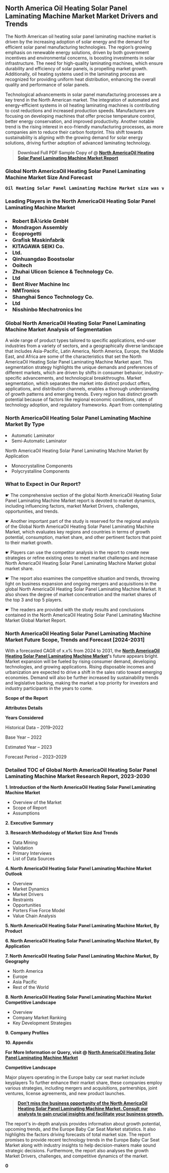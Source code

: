 <p><h2>North America Oil Heating Solar Panel Laminating Machine Market Market Drivers and Trends</h2><p>The North American oil heating solar panel laminating machine market is driven by the increasing adoption of solar energy and the demand for efficient solar panel manufacturing technologies. The region’s growing emphasis on renewable energy solutions, driven by both government incentives and environmental concerns, is boosting investments in solar infrastructure. The need for high-quality laminating machines, which ensure durability and efficiency of solar panels, is propelling market growth. Additionally, oil heating systems used in the laminating process are recognized for providing uniform heat distribution, enhancing the overall quality and performance of solar panels.</p><p>Technological advancements in solar panel manufacturing processes are a key trend in the North American market. The integration of automated and energy-efficient systems in oil heating laminating machines is contributing to cost reductions and increased production speeds. Manufacturers are focusing on developing machines that offer precise temperature control, better energy conservation, and improved productivity. Another notable trend is the rising interest in eco-friendly manufacturing processes, as more companies aim to reduce their carbon footprint. This shift towards sustainability is aligning with the growing demand for solar energy solutions, driving further adoption of advanced laminating technology.</p></p><blockquote id="" class=""><strong>Download Full PDF Sample Copy of @&nbsp;<a href="https://www.verifiedmarketreports.com/download-sample/?rid=391422&utm_source=GitHub-Jan&utm_medium=281" target="_blank">North AmericaOil Heating Solar Panel Laminating Machine Market Report</a>&nbsp;&nbsp;</strong></blockquote><h3 id="" class=""><strong>Global&nbsp;North AmericaOil Heating Solar Panel Laminating Machine Market Size And Forecast</strong></h3><pre class="reader-text-block__code-block"><strong>Oil Heating Solar Panel Laminating Machine Market size was valued at USD 1.5 Billion in 2022 and is projected to reach USD 2.8 Billion by 2030, growing at a CAGR of 8.5% from 2024 to 2030.</strong></pre><h3 id="" class="">Leading Players in the&nbsp;North AmericaOil Heating Solar Panel Laminating Machine Market</h3><h3 class=""></Li><Li>Robert BÃ¼rkle GmbH</Li><Li> Mondragon Assembly</Li><Li> Ecoprogetti</Li><Li> Grafisk Maskinfabrik</Li><Li> KITAGAWA SEIKI Co.</Li><Li> Ltd.</Li><Li> Qinhuangdao Boostsolar</Li><Li> Ooitech</Li><Li> Zhuhai Ulicon Science & Technology Co.</Li><Li>Ltd</Li><Li> Bent River Machine Inc</Li><Li> NMTronics</Li><Li> Shanghai Senco Technology Co.</Li><Li> Ltd</Li><Li> Nisshinbo Mechatronics Inc</h3><h3 id="" class="">Global&nbsp;North AmericaOil Heating Solar Panel Laminating Machine Market Analysis of Segmentation</h3><p id="" class="">A wide range of product types tailored to specific applications, end-user industries from a variety of sectors, and a geographically diverse landscape that includes Asia-Pacific, Latin America, North America, Europe, the Middle East, and Africa are some of the characteristics that set the North AmericaOil Heating Solar Panel Laminating Machine Market apart. This segmentation strategy highlights the unique demands and preferences of different markets, which are driven by shifts in consumer behavior, industry-specific advancements, and technological breakthroughs. Market segmentation, which separates the market into distinct product offers, applications, and distribution channels, enables a thorough understanding of growth patterns and emerging trends. Every region has distinct growth potential because of factors like regional economic conditions, rates of technology adoption, and regulatory frameworks. Apart from contemplating</p><h3 id="" class="">North AmericaOil Heating Solar Panel Laminating Machine Market&nbsp;By Type</h3><p></Li><Li>Automatic Laminator</Li><Li> Semi-Automatic Laminator</p><div class="" data-test-id=""><p>North AmericaOil Heating Solar Panel Laminating Machine Market&nbsp;By Application</p></div><p class=""></Li><Li>Monocrystalline Components</Li><Li> Polycrystalline Components</p><div class="" data-test-id=""><h3><span class="">What to Expect in Our Report?</span></h3></div><div class="" data-test-id=""><p><span class="">☛ The comprehensive section of the global North AmericaOil Heating Solar Panel Laminating Machine Market report is devoted to market dynamics, including influencing factors, market Market Drivers, challenges, opportunities, and trends.</span></p></div><div class="" data-test-id=""><p><span class="">☛ Another important part of the study is reserved for the regional analysis of the Global North AmericaOil Heating Solar Panel Laminating Machine Market, which evaluates key regions and countries in terms of growth potential, consumption, market share, and other pertinent factors that point to their market growth.</span></p></div><div class="" data-test-id=""><p><span class="">☛ Players can use the competitor analysis in the report to create new strategies or refine existing ones to meet market challenges and increase North AmericaOil Heating Solar Panel Laminating Machine Market global market share.</span></p></div><div class="" data-test-id=""><p><span class="">☛ The report also examines the competitive situation and trends, throwing light on business expansion and ongoing mergers and acquisitions in the global North AmericaOil Heating Solar Panel Laminating Machine Market. It also shows the degree of market concentration and the market shares of the top 3 and top 5 players.</span></p></div><div class="" data-test-id=""><p><span class="">☛ The readers are provided with the study results and conclusions contained in the North AmericaOil Heating Solar Panel Laminating Machine Market Global Market Report.</span></p></div><div class="" data-test-id=""><h3><span class="">North AmericaOil Heating Solar Panel Laminating Machine Market Future Scope, Trends and Forecast [2024-2031]</span></h3></div><div class="" data-test-id=""><p><span class="">With a forecasted CAGR of x.x% from 2024 to 2031, the <strong><a href="https://www.verifiedmarketreports.com/download-sample/?rid=391422&utm_source=GitHub-Jan&utm_medium=281" target="_blank">North AmericaOil Heating Solar Panel Laminating Machine Market</a>'</strong>s future appears bright. Market expansion will be fueled by rising consumer demand, developing technologies, and growing applications. Rising disposable incomes and urbanization are expected to drive a shift in the sales ratio toward emerging economies. Demand will also be further increased by sustainability trends and legislative backing, making the market a top priority for investors and industry participants in the years to come.</span></p><p id="ember66" class="ember-view reader-text-block__paragraph"><strong>Scope of the Report</strong></p><p id="ember67" class="ember-view reader-text-block__paragraph"><strong>Attributes Details</strong></p><p id="ember68" class="ember-view reader-text-block__paragraph"><strong>Years Considered</strong></p><p id="ember69" class="ember-view reader-text-block__paragraph">Historical Data &ndash; 2019&ndash;2022</p><p id="ember70" class="ember-view reader-text-block__paragraph">Base Year &ndash; 2022</p><p id="ember71" class="ember-view reader-text-block__paragraph">Estimated Year &ndash; 2023</p><p id="ember72" class="ember-view reader-text-block__paragraph">Forecast Period &ndash; 2023&ndash;2029</p></div><h3 id="" class="">Detailed TOC of Global North AmericaOil Heating Solar Panel Laminating Machine Market Research Report, 2023-2030</h3><p id="" class=""><strong>1. Introduction of the North AmericaOil Heating Solar Panel Laminating Machine Market</strong></p><ul><li>Overview of the Market</li><li>Scope of Report</li><li>Assumptions</li></ul><p id="" class=""><strong>2. Executive Summary</strong></p><p id="" class=""><strong>3. Research Methodology of Market Size And Trends</strong></p><ul><li>Data Mining</li><li>Validation</li><li>Primary Interviews</li><li>List of Data Sources</li></ul><p id="" class=""><strong>4. North AmericaOil Heating Solar Panel Laminating Machine Market Outlook</strong></p><ul><li>Overview</li><li>Market Dynamics</li><li>Market Drivers</li><li>Restraints</li><li>Opportunities</li><li>Porters Five Force Model</li><li>Value Chain Analysis</li></ul><p id="" class=""><strong>5. North AmericaOil Heating Solar Panel Laminating Machine Market, By Product</strong></p><p id="" class=""><strong>6. North AmericaOil Heating Solar Panel Laminating Machine Market, By Application</strong></p><p id="" class=""><strong>7. North AmericaOil Heating Solar Panel Laminating Machine Market, By Geography</strong></p><ul><li>North America</li><li>Europe</li><li>Asia Pacific</li><li>Rest of the World</li></ul><p id="" class=""><strong>8. North AmericaOil Heating Solar Panel Laminating Machine Market Competitive Landscape</strong></p><ul><li>Overview</li><li>Company Market Ranking</li><li>Key Development Strategies</li></ul><p id="" class=""><strong>9. Company Profiles</strong></p><p id="" class=""><strong>10. Appendix</strong></p><p><strong>For More Information or Query, visit&nbsp;@ <a href="https://www.verifiedmarketreports.com/product/oil-heating-solar-panel-laminating-machine-market/" target="_blank">North AmericaOil Heating Solar Panel Laminating Machine Market</a></strong></p><p id="ember61" class="ember-view reader-text-block__paragraph"><strong>Competitive Landscape</strong></p><p id="ember62" class="ember-view reader-text-block__paragraph">Major players operating in the Europe baby car seat market include keyplayers To further enhance their market share, these companies employ various strategies, including mergers and acquisitions, partnerships, joint ventures, license agreements, and new product launches.</p><blockquote id="ember63" class="ember-view reader-text-block__blockquote"><strong><a href="https://www.verifiedmarketreports.com/download-sample/?rid=391422&utm_source=GitHub-Jan&utm_medium=281" target="_blank">Don&rsquo;t miss the business opportunity of the North AmericaOil Heating Solar Panel Laminating Machine Market. Consult our analysts to gain crucial insights and facilitate your business growth.</a></strong></blockquote><p id="ember64" class="ember-view reader-text-block__paragraph">The report's in-depth analysis provides information about growth potential, upcoming trends, and the Europe Baby Car Seat Market statistics. It also highlights the factors driving forecasts of total market size. The report promises to provide recent technology trends in the Europe Baby Car Seat Market along with industry insights to help decision-makers make sound strategic decisions. Furthermore, the report also analyses the growth Market Drivers, challenges, and competitive dynamics of the market.</p><p class="ember-view reader-text-block__paragraph"><strong>0</strong></p>
